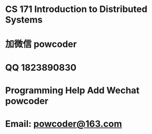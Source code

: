 # CS 171 Introduction to Distributed Systems
# 加微信 powcoder

# QQ 1823890830

# Programming Help Add Wechat powcoder

# Email: powcoder@163.com

